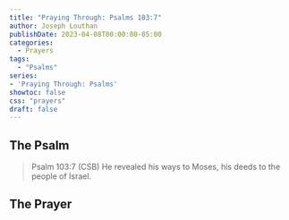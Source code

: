 ```yaml
---
title: "Praying Through: Psalms 103:7"
author: Joseph Louthan
publishDate: 2023-04-08T00:00:00-05:00
categories:
  - Prayers
tags:
  - "Psalms"
series:
- 'Praying Through: Psalms'
showtoc: false
css: "prayers"
draft: false
---
```

## The Psalm

>Psalm 103:7 (CSB) He revealed his ways to Moses, his deeds to the people of Israel. 

## The Prayer

<div style="font-variant: small-caps;">

</div>

```text

```
